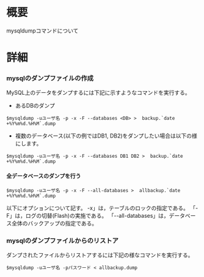 # 概要
mysqldumpコマンドについて

# 詳細

### mysqlのダンプファイルの作成
MySQL上のデータをダンプするには下記に示すようなコマンドを実行する。
- あるDBのダンプ
```
$mysqldump -uユーザ名 -p -x -F --databases <DB> >  backup.`date +%Y%m%d.%H%M`.dump
```
- 複数のデータベース(以下の例ではDB1, DB2)をダンプしたい場合は以下の様にします。
```
$mysqldump -uユーザ名 -p -x -F --databases DB1 DB2 >  backup.`date +%Y%m%d.%H%M`.dump
```

#### 全データベースのダンプを行う
```
$mysqldump -uユーザ名 -p -x -F --all-databases >  allbackup.`date +%Y%m%d.%H%M`.dump
```

以下にオプションについて記す。
-x」は，テーブルのロックの指定である。 「-F」は，ログの切替(Flash)の実施である。 「--all-databases」は，データベース全体のバックアップの指定である。


### mysqlのダンプファイルからのリストア
ダンプされたファイルからリストアするには下記の様なコマンドを実行する。
```
$mysqldump -uユーザ名 -pパスワード < allbackup.dump
```
